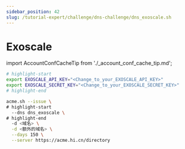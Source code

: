 ```yaml
---
sidebar_position: 42
slug: /tutorial-expert/challenge/dns-challenge/dns_exoscale.sh
---
```


# Exoscale



import AccountConfCacheTip from './_account_conf_cache_tip.md';

<AccountConfCacheTip />

```bash
# highlight-start
export EXOSCALE_API_KEY="<Change_to_your_EXOSCALE_API_KEY>"
export EXOSCALE_SECRET_KEY="<Change_to_your_EXOSCALE_SECRET_KEY>"
# highlight-end

acme.sh --issue \
# highlight-start
  --dns dns_exoscale \
# highlight-end
  -d <域名> \
  -d <额外的域名> \
  --days 150 \
  --server https://acme.hi.cn/directory
```
